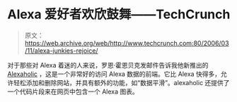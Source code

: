 # Alexa 爱好者欢欣鼓舞——TechCrunch

> 原文：<https://web.archive.org/web/http://www.techcrunch.com:80/2006/03/11/alexa-junkies-rejoice/>

对于那些对 Alexa 着迷的人来说，罗恩·霍恩贝克发邮件告诉我他新推出的 [Alexaholic](https://web.archive.org/web/20211128173901/http://www.alexaholic.com/) ，这是一个非常好的访问 Alexa 数据的前端。它比 Alexa 快得多，允许轻松添加和删除网站，并具有额外的功能，如“数据平滑”。alexaholic 还提供了一个代码片段来在网页中包含一个 Alexa 图表。